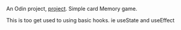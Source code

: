 An Odin project, <a href='https://www.theodinproject.com/paths/full-stack-ruby-on-rails/courses/javascript/lessons/memory-card'>project</a>. Simple card Memory game.

This is too get used to using basic hooks. ie useState and useEffect
